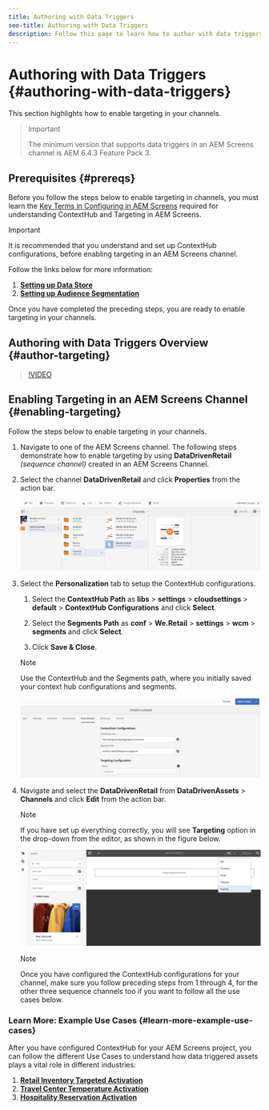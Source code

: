 ```yaml
---
title: Authoring with Data Triggers
seo-title: Authoring with Data Triggers
description: Follow this page to learn how to author with data triggers.
---
```


# Authoring with Data Triggers {#authoring-with-data-triggers}

This section highlights how to enable targeting in your channels.

>>[!Important]
> The minimum version that supports data triggers in an AEM Screens channel is AEM 6.4.3 Feature Pack 3.

## Prerequisites {#prereqs}

Before you follow the steps below to enable targeting in channels, you must learn the [Key Terms in Configuring in AEM Screens](configuring-context-hub.md#key-terms) required for understanding ContextHub and Targeting in AEM Screens.

>[!Important]
> It is recommended that you understand and set up ContextHub configurations, before enabling targeting in an AEM Screens channel.

Follow the links below for more information:

1. **[Setting up Data Store](configuring-context-hub.md##step-setting-up-a-data-store)**
1. **[Setting up Audience Segmentation](configuring-context-hub.md##step-setting-up-audience-segmentation)**

Once you have completed the preceding steps, you are ready to enable targeting in your channels.

## Authoring with Data Triggers Overview {#author-targeting}

>[!VIDEO](https://video.tv.adobe.com/v/31921)

## Enabling Targeting in an AEM Screens Channel {#enabling-targeting}

Follow the steps below to enable targeting in your channels.

1. Navigate to one of the AEM Screens channel. The following steps demonstrate how to enable targeting by using **DataDrivenRetail** *(sequence channel)* created in an AEM Screens Channel.

1. Select the channel **DataDrivenRetail** and click **Properties** from the action bar.

   ![screen_shot_2019-05-01at43332pm](assets/screen_shot_2019-05-01at43332pm.png)

1. Select the **Personalization** tab to setup the ContextHub configurations.

    1. Select the **ContextHub Path** as **libs** &gt; **settings** &gt; **cloudsettings** &gt; **default** &gt; **ContextHub Configurations** and click **Select**.

    1. Select the **Segments Path** as **conf** &gt; **We.Retail** &gt; **settings** &gt; **wcm** &gt; **segments** and click **Select**.

    1. Click **Save & Close**.

   >[!NOTE]
   >
   >Use the ContextHub and the Segments path, where you initially saved your context hub configurations and segments.

   ![screen_shot_2019-05-01at44030pm](assets/screen_shot_2019-05-01at44030pm.png)

1. Navigate and select the **DataDrivenRetail** from **DataDrivenAssets** &gt; **Channels** and click **Edit** from the action bar.

   >[!NOTE]
   >
   >If you have set up everything correctly, you will see **Targeting** option in the drop-down from the editor, as shown in the figure below.

   ![screen_shot_2019-05-01at44231pm](assets/screen_shot_2019-05-01at44231pm.png)

   >[!NOTE]
   >
   >Once you have configured the ContextHub configurations for your channel, make sure you follow preceding steps from 1 through 4, for the other three sequence channels too if you want to follow all the use cases below.

### Learn More: Example Use Cases {#learn-more-example-use-cases}

After you have configured ContextHub for your AEM Screens project, you can follow the different Use Cases to understand how data triggered assets plays a vital role in different industries:

1. **[Retail Inventory Targeted Activation](retail-inventory-activation.md)**
1. **[Travel Center Temperature Activation](local-temperature-activation.md)**
1. **[Hospitality Reservation Activation](hospitality-reservation-activation.md)**

